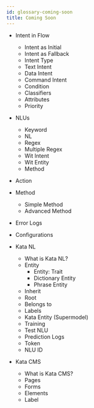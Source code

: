 ```yaml
---
id: glossary-coming-soon
title: Coming Soon
---
```


-   Intent in Flow

    -   Intent as Initial
    -   Intent as Fallback
    -   Intent Type
    -   Text Intent
    -   Data Intent
    -   Command Intent
    -   Condition
    -   Classifiers
    -   Attributes
    -   Priority

-   NLUs
    -   Keyword
    -   NL
    -   Regex
    -   Multiple Regex
    -   Wit Intent
    -   Wit Entity
    -   Method
-   Action
-   Method
    -   Simple Method
    -   Advanced Method
-   Error Logs
-   Configurations
-   Kata NL
    -   What is Kata NL?
    -   Entity
        -   Entity: Trait
        -   Dictionary Entity
        -   Phrase Entity
    -   Inherit
    -   Root
    -   Belongs to
    -   Labels
    -   Kata Entity (Supermodel)
    -   Training
    -   Test NLU
    -   Prediction Logs
    -   Token
    -   NLU ID
-   Kata CMS
    -   What is Kata CMS?
    -   Pages
    -   Forms
    -   Elements
    -   Label
